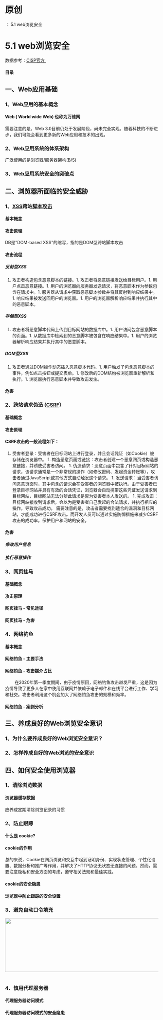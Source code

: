 # 原创
：  5.1 web浏览安全

# 5.1 web浏览安全

数据参考：[CISP官方 ](https://www.cisp.cn/page/1801337)

#### 目录

## 一、Web应用基础

### 1、Web应用的基本概念

#### Web ( World wide Web) 也称为万维网

需要注意的是，Web 3.0目前仍处于发展阶段，尚未完全实现。随着科技的不断进步，我们可能会看到更多新的Web应用和技术的出现。

### 2、Web应用系统的体系架构

广泛使用的是浏览器/服务器架构(B/S)

### 3、Web应用系统安全的突破点

## 二、浏览器所面临的安全威胁

### 1、[XSS](https://blog.csdn.net/weixin_43263566/article/details/128703356)跨站[脚本攻击](https://blog.csdn.net/weixin_43263566/article/details/128848268?ops_request_misc=&amp;request_id=61341037196045a194fa4f06a1480eeb&amp;biz_id=&amp;utm_medium=distribute.pc_search_result.none-task-blog-2~blog~koosearch~default-1-128848268-null-null.268%5Ev1%5Econtrol&amp;utm_term=XSS&amp;spm=1018.2226.3001.4450)

#### 基本概念

#### 攻击原理

DB是"DOM-based XSS"的缩写，指的是DOM型跨站脚本攻击 

#### 攻击流程

##### 反射型XSS
1. 攻击者构造包含恶意脚本的链接。1. 攻击者将恶意链接发送给目标用户。1. 用户点击恶意链接。1. 用户的浏览器向服务器发送请求，将恶意脚本作为参数包含在请求中。1. 服务器从请求中获取恶意脚本参数并将其反射到响应结果中。1. 响应结果被发送回用户的浏览器。1. 用户的浏览器解析响应结果并执行其中的恶意脚本。
##### 存储型XSS
1. 攻击者将恶意脚本代码上传到目标网站的数据库中。1. 用户访问包含恶意脚本的页面。1. 从数据库中检索到的恶意脚本被包含在响应结果中。1. 用户的浏览器解析响应结果并执行其中的恶意脚本。
##### **DOM型XSS**
1. 攻击者通过DOM操作动态插入恶意脚本代码。1. 用户触发了包含恶意脚本的事件，例如点击按钮或提交表单。1. 修改后的DOM结构被浏览器重新解析和执行。1. 浏览器执行恶意脚本并导致攻击发生。
#### 危害

### 2、跨站请求伪造 ([CSRF](https://blog.csdn.net/weixin_43263566/article/details/128846471)）

#### 基础概念

#### 攻击原理 

#### CSRF攻击的一般流程如下：
1.  受害者登录：受害者在目标网站上进行登录，并且会话凭证（如Cookie）被存储在浏览器中。 1.  构造恶意页面或链接：攻击者创建一个恶意网页或构造恶意链接，并诱使受害者访问。 1.  伪造请求：恶意页面中包含了针对目标网站的请求，该请求通常是一个非常规的操作（如修改密码、发起资金转账等），攻击者通过JavaScript或其他方式自动触发这个请求。 1.  发送请求：当受害者访问恶意页面时，其中包含的请求会在受害者的浏览器中被执行。由于受害者已登录目标网站并具有有效的会话凭证，浏览器会自动携带这些凭证发送请求到目标网站，目标网站无法分辨此请求是否为受害者本人发送的。 1.  完成攻击：目标网站接收到请求后，会以为是受害者自己发起的合法请求，并执行相应的操作，导致攻击成功。 
需要注意的是，攻击者需要找到适合的漏洞和目标网站，才能成功进行CSRF攻击。而开发人员可以通过实施防御措施来减少CSRF攻击的成功率，保护用户和网站的安全。

#### 危害

##### 修改用户信息

##### 执行恶意操作

### 3、网页挂马

#### 基础概念

#### 攻击原理

#### 网页挂马 - 常见途径

#### 网页挂马 - 危害

### 4、网络钓鱼

#### 基本概念

#### 网络钓鱼 - 主要手法

#### 网络钓鱼 - 攻击媒介占比

        在2020年第一季度期间，由于疫情原因，网络钓鱼攻击越发严重，这是因为疫情导致了更多人在家中使用互联网并依赖于电子邮件和在线平台进行工作、学习和社交。攻击者利用这个机会加大了网络钓鱼攻击的规模和频率。

#### 网络钓鱼 - 案例分析

## 三、养成良好的Web浏览安全意识

### 1、为什么要养成良好的Web浏览安全意识？

### 2、怎样养成良好的Web浏览的安全意识

## 四、如何安全使用浏览器

### 1、清除浏览数据

#### 浏览器缓存数据

应养成定期清除浏览记录的习惯

### 2、防止跟踪

#### 什么是 cookie?

#### cookie的作用

总的来说，Cookie在网页浏览和交互中起到证明身份、实现状态管理、个性化设置、数据分析和推广等作用，并解决了HTTP协议无状态无连接的问题。然而，需要注意隐私和安全方面的考虑，遵守相关法规和最佳实践。 

#### cookie的安全隐患

#### 浏览器中防止跟踪的安全设置

### 3、避免自动口令填充

<img alt="" height="177" src="https://img-blog.csdnimg.cn/07fb28dbafa74037bfd4cde6cb02fbe6.png" width="614"/>  

### 4、慎用代理服务器

#### 代理服务器访问模式

#### 代理服务器访问模式的安全隐患
